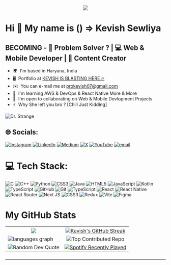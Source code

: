 <div align="center">
  <img src="https://profile-counter.glitch.me/kevish-is-building/count.svg?"  />
</div>

###

Hi 👋
My name is () => Kevish Sewliya
============================================================================================================================================

BECOMING - 🧩 Problem Solver ? | 💻 Web & Mobile Developer | 📱 Content Creator
----------------------------------------------------------------------

* 🌍  I'm based in Haryana, India
* 🖥️  Portfolio at [KEVISH IS BLASTING HERE 🔥](https://kevish-is-building.github.io/Portfolio/)
* ✉️  You can e-mail me at [prokevish07@gmail.com](mailto:prokevish07@gmail.com)
* 🧠  I'm learning AWS & DevOps & React Native More & More
* 🤝  I'm open to collaborating on Web & Mobile Devlopment Projects
* ⚡  Why She left you bro ? [Chill Just Kidding]


![Dr. Strange](https://media1.tenor.com/m/jNGGYr4g4xAAAAAC/benedict-cumberbatch-dr-strange.gif)


## 🌐 Socials:
[![Instagram](https://img.shields.io/badge/Instagram-%23E4405F.svg?logo=Instagram&logoColor=white)](https://instagram.com/kevish_is_learning) [![LinkedIn](https://img.shields.io/badge/LinkedIn-%230077B5.svg?logo=linkedin&logoColor=white)](https://linkedin.com/in/kevish-sewliya) [![Medium](https://img.shields.io/badge/Medium-12100E?logo=medium&logoColor=white)](https://medium.com/@kevish07) [![X](https://img.shields.io/badge/X-black.svg?logo=X&logoColor=white)](https://x.com/kevish_on_x) [![YouTube](https://img.shields.io/badge/YouTube-%23FF0000.svg?logo=YouTube&logoColor=white)](https://youtube.com/@KEVISH07) [![email](https://img.shields.io/badge/Email-D14836?logo=gmail&logoColor=white)](mailto:prokevish07@gmail.com) 




# 💻 Tech Stack:
![C](https://img.shields.io/badge/c-%2300599C.svg?style=for-the-badge&logo=c&logoColor=white) ![C++](https://img.shields.io/badge/c++-%2300599C.svg?style=for-the-badge&logo=c%2B%2B&logoColor=white) ![Python](https://img.shields.io/badge/python-3670A0?style=for-the-badge&logo=python&logoColor=ffdd54) ![CSS3](https://img.shields.io/badge/css3-%231572B6.svg?style=for-the-badge&logo=css3&logoColor=white) ![Java](https://img.shields.io/badge/java-%23ED8B00.svg?style=for-the-badge&logo=openjdk&logoColor=white) ![HTML5](https://img.shields.io/badge/html5-%23E34F26.svg?style=for-the-badge&logo=html5&logoColor=white) ![JavaScript](https://img.shields.io/badge/javascript-%23323330.svg?style=for-the-badge&logo=javascript&logoColor=%23F7DF1E) ![Kotlin](https://img.shields.io/badge/kotlin-%237F52FF.svg?style=for-the-badge&logo=kotlin&logoColor=white) ![TypeScript](https://img.shields.io/badge/typescript-%23007ACC.svg?style=for-the-badge&logo=typescript&logoColor=white) ![GitHub](https://img.shields.io/badge/github-%23121011.svg?style=for-the-badge&logo=github&logoColor=white) ![Git](https://img.shields.io/badge/git-%23F05033.svg?style=for-the-badge&logo=git&logoColor=white) ![TypeScript](https://img.shields.io/badge/typescript-%23007ACC.svg?style=for-the-badge&logo=typescript&logoColor=white) ![React](https://img.shields.io/badge/react-%2320232a.svg?style=for-the-badge&logo=react&logoColor=%2361DAFB) ![React Native](https://img.shields.io/badge/react_native-%2320232a.svg?style=for-the-badge&logo=react&logoColor=%2361DAFB) ![React Router](https://img.shields.io/badge/React_Router-CA4245?style=for-the-badge&logo=react-router&logoColor=white) ![Next JS](https://img.shields.io/badge/Next-black?style=for-the-badge&logo=next.js&logoColor=white) ![CSS3](https://img.shields.io/badge/css3-%231572B6.svg?style=for-the-badge&logo=css3&logoColor=white) ![Redux](https://img.shields.io/badge/redux-%23593d88.svg?style=for-the-badge&logo=redux&logoColor=white) ![Vite](https://img.shields.io/badge/vite-%23646CFF.svg?style=for-the-badge&logo=vite&logoColor=white) ![Figma](https://img.shields.io/badge/figma-%23F24E1E.svg?style=for-the-badge&logo=figma&logoColor=white)


# My GitHub Stats

<table align="center">
  <tr>
    <td align="center">
      <a href="https://github.com/kevish-is-building">
        <img src="https://github-readme-stats.vercel.app/api?username=kevish-is-building&theme=dark&hide_border=true&include_all_commits=true&count_private=true" />
      </a>
    </td>
    <td align="center">
      <a href="https://github.com/kevish-is-building">
        <img src="https://nirzak-streak-stats.vercel.app/?user=kevish-is-building&theme=dark&hide_border=true" alt="Kevish's GitHub Streak" />
      </a>
    </td>
  </tr>
  <tr>
    <td align="center">
      <div align="left">
        <img src="https://github-readme-stats.vercel.app/api/top-langs/?username=kevish-is-building&theme=dark&hide_border=true&include_all_commits=true&count_private=true&layout=compact" alt="languages graph" />
      </div>
    </td>
    <td align="center">
      <img src="https://github-contributor-stats.vercel.app/api?username=kevish-is-building&limit=5&theme=highcontrast&combine_all_yearly_contributions=true" alt="Top Contributed Repo" />
    </td>
  </tr>
  <tr>
    <td align="center">
      <img src="https://quotes-github-readme.vercel.app/api?type=vertical&theme=gruvbox" alt="Random Dev Quote" />
    </td>
    <td align="center">
      <a href="https://open.spotify.com/user/31rmildqwrboa6ivzd5mvewbbvfe">
        <img src="https://spotify-recently-played-readme.vercel.app/api?user=31rmildqwrboa6ivzd5mvewbbvfe&count=5&unique=false" alt="Spotify Recently Played" />
      </a>
    </td>
  </tr>
</table>

###

---

